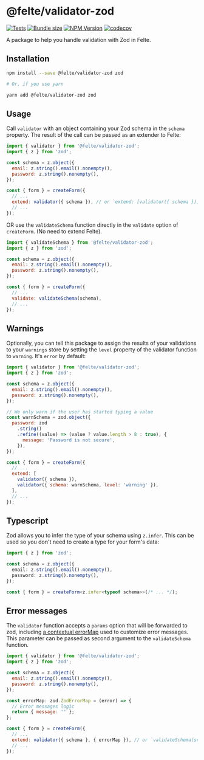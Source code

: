 # @felte/validator-zod

[![Tests](https://github.com/pablo-abc/felte/workflows/Tests/badge.svg)](https://github.com/pablo-abc/felte/actions/workflows/test.yml)
[![Bundle size](https://img.shields.io/bundlephobia/min/@felte/validator-zod)](https://bundlephobia.com/result?p=@felte/validator-zod)
[![NPM Version](https://img.shields.io/npm/v/@felte/validator-zod)](https://www.npmjs.com/package/@felte/validator-zod)
[![codecov](https://codecov.io/gh/pablo-abc/felte/branch/main/graph/badge.svg?token=T73OJZ50LC)](https://codecov.io/gh/pablo-abc/felte)

A package to help you handle validation with Zod in Felte.

## Installation

```sh
npm install --save @felte/validator-zod zod

# Or, if you use yarn

yarn add @felte/validator-zod zod
```

## Usage

Call `validator` with an object containing your Zod schema in the `schema` property. The result of the call can be passed as an extender to Felte:

```javascript
import { validator } from '@felte/validator-zod';
import { z } from 'zod';

const schema = z.object({
  email: z.string().email().nonempty(),
  password: z.string().nonempty(),
});

const { form } = createForm({
  // ...
  extend: validator({ schema }), // or `extend: [validator({ schema })],`
  // ...
});
```

OR use the `validateSchema` function directly in the `validate` option of `createForm`. (No need to extend Felte).

```javascript
import { validateSchema } from '@felte/validator-zod';
import { z } from 'zod';

const schema = z.object({
  email: z.string().email().nonempty(),
  password: z.string().nonempty(),
});

const { form } = createForm({
  // ...
  validate: validateSchema(schema),
  // ...
});
```

## Warnings

Optionally, you can tell this package to assign the results of your validations to your `warnings` store by setting the `level` property of the validator function to `warning`. It's `error` by default:

```javascript
import { validator } from '@felte/validator-zod';
import { z } from 'zod';

const schema = z.object({
  email: z.string().email().nonempty(),
  password: z.string().nonempty(),
});

// We only warn if the user has started typing a value
const warnSchema = zod.object({
  password: zod
    .string()
    .refine((value) => (value ? value.length > 8 : true), {
      message: 'Password is not secure',
    }),
});

const { form } = createForm({
  // ...
  extend: [
    validator({ schema }),
    validator({ schema: warnSchema, level: 'warning' }),
  ],
  // ...
});
```

## Typescript

Zod allows you to infer the type of your schema using `z.infer`. This can be used so you don't need to create a type for your form's data:

```typescript
import { z } from 'zod';

const schema = z.object({
  email: z.string().email().nonempty(),
  password: z.string().nonempty(),
});

const { form } = createForm<z.infer<typeof schema>>(/* ... */);
```

## Error messages

The `validator` function accepts a `params` option that will be forwarded to zod, including [a contextual errorMap](https://zod.dev/ERROR_HANDLING?id=contextual-error-map) used to customize error messages. This parameter can be passed as second argument to the `validateSchema` function.

```javascript
import { validator } from '@felte/validator-zod';
import { z } from 'zod';

const schema = z.object({
  email: z.string().email().nonempty(),
  password: z.string().nonempty(),
});

const errorMap: zod.ZodErrorMap = (error) => {
  // Error messages logic
  return { message: '' };
};

const { form } = createForm({
  // ...
  extend: validator({ schema }, { errorMap }), // or `validateSchema(schema, { errorMap })`
  // ...
});
```
